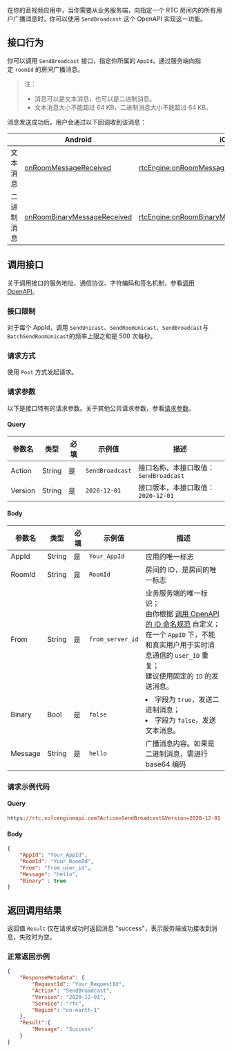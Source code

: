 在你的音视频应用中，当你需要从业务服务端，向指定一个 RTC 房间内的所有用户广播消息时，你可以使用 `SendBroadcast` 这个 OpenAPI 实现这一功能。

## 接口行为

你可以调用 `SendBroadcast` 接口，指定你所属的 `AppId`，通过服务端向指定 `roomId` 的房间广播消息。

> 注：
> * 消息可以是文本消息，也可以是二进制消息。
> * 文本消息大小不能超过 64 KB，二进制消息大小不能超过 64 KB。

消息发送成功后，用户会通过以下回调收到该消息：

| | Android | iOS | Windows |
| --- | --- | --- | --- |
| 文本消息 | [onRoomMessageReceived](70081#onroommessagereceived) | [rtcEngine:onRoomMessageReceived:message](70087#rtcengine-onroommessagereceived-message) | [OnRoomMessageReceived](70096.md#onroommessagereceived) |
| 二进制消息 | [onRoomBinaryMessageReceived](70081#onroombinarymessagereceived) | [rtcEngine:onRoomBinaryMessageReceived:message:](70087#rtcengine-onroombinarymessagereceived-message) | [OnUserBinaryMessageReceived](70096.md#onuserbinarymessagereceived) |


## 调用接口

关于调用接口的服务地址、通信协议、字符编码和签名机制，参看[调用 OpenAPI](69828)。
### 接口限制

对于每个 AppId，调用 `SendUnicast`、`SendRoomUnicast`、`SendBroadcast`与`BatchSendRoomUnicast`的频率上限之和是 500 次每秒。

### 请求方式

使用 `Post` 方式发起请求。

### 请求参数

以下是接口特有的请求参数。关于其他公共请求参数，参看[请求参数](69828.md#requestparameters)。

#### Query

| 参数名 | 类型 | 必填 | 示例值 | 描述 |
| --- | --- | --- | --- | --- |
| Action | String | 是 | `SendBroadcast` | 接口名称，本接口取值：`SendBroadcast`|
| Version | String | 是 | `2020-12-01` | 接口版本，本接口取值：`2020-12-01` |


#### Body

| 参数名 | 类型 | 必填 | 示例值 | 描述 |
| --- | --- | --- | --- | --- |
| AppId | String | 是 | `Your_AppId` | 应用的唯一标志|
| RoomId | String | 是 | `RoomId` | 房间的 ID，是房间的唯一标志 |
| From | String | 是 | `from_server_id`<br> | 业务服务端的唯一标识；<br>由你根据 [调用 OpenAPI 的 ID 命名规范](69828.md#taskid) 自定义；<br>在一个 `AppID` 下，不能和真实用户用于实时消息通信的 `user_ID` 重复；<br>建议使用固定的 `ID` 的发送消息。 |
| Binary | Bool | 是 | `false` | <li>字段为 `true`，发送二进制消息；</li><li>字段为 `false`，发送文本消息。</li> |
| Message | String | 是 | `hello` | 广播消息内容。如果是二进制消息，需进行 base64 编码 |


### 请求示例代码

#### Query

```postscript
https://rtc.volcengineapi.com?Action=SendBroadcast&Version=2020-12-01
```

#### Body

```json
{
    "AppId": "Your_AppId",
    "RoomId": "Your_RoomId",
    "From": "from_user_id",
    "Message": "hello",
    "Binary" : true
}
```

## 返回调用结果

返回值 `Result` 仅在请求成功时返回消息 "success"，表示服务端成功接收到消息，失败时为空。

### 正常返回示例

```json
{
    "ResponseMetadata": {
        "RequestId": "Your_RequestId",
        "Action": "SendBroadcast",
        "Version": "2020-12-01",
        "Service": "rtc",
        "Region": "cn-north-1"
    },
    "Result":{
        "Message": "Success"
    }
}
```